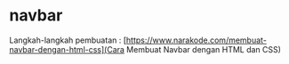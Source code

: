 # navbar

Langkah-langkah pembuatan : [https://www.narakode.com/membuat-navbar-dengan-html-css](Cara Membuat Navbar dengan HTML dan CSS)
